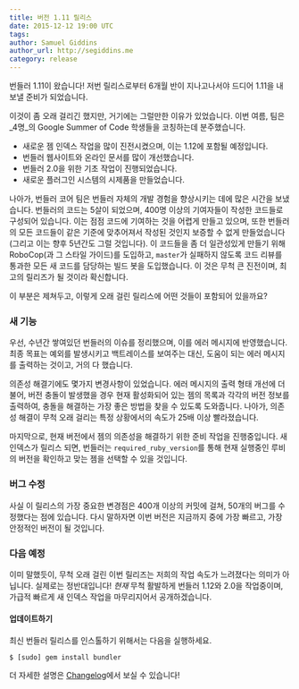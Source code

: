 ```yaml
---
title: 버전 1.11 릴리스
date: 2015-12-12 19:00 UTC
tags:
author: Samuel Giddins
author_url: http://segiddins.me
category: release
---
```


번들러 1.11이 왔습니다! 저번 릴리스로부터 6개월 반이 지나고나서야 드디어 1.11을 내보낼 준비가
되었습니다.

이것이 좀 오래 걸리긴 했지만, 거기에는 그럴만한 이유가 있었습니다. 이번 여름, 팀은 _4명_의
Google Summer of Code 학생들을 코칭하는데 분주했습니다.

 - 새로운 젬 인덱스 작업을 많이 진전시켰으며, 이는 1.12에 포함될 예정입니다.
 - 번들러 웹사이트와 온라인 문서를 많이 개선했습니다.
 - 번들러 2.0을 위한 기초 작업이 진행되었습니다.
 - 새로운 플러그인 시스템의 시제품을 만들었습니다.

나아가, 번들러 코어 팀은 번들러 자체의 개발 경험을 향상시키는 데에 많은 시간을 보냈습니다.
번들러의 코드는 5살이 되었으며, 400명 이상의 기여자들이 작성한 코드들로 구성되어 있습니다.
이는 점점 코드에 기여하는 것을 어렵게 만들고 있으며, 또한 번들러의 모든 코드들이 같은 기준에
맞추어져서 작성된 것인지 보증할 수 없게 만들었습니다(그리고 이는 향후 5년간도 그럴 것입니다).
이 코드들을 좀 더 일관성있게 만들기 위해 RoboCop(과 그 스타일 가이드)를 도입하고,
`master`가 실패하지 않도록 코드 리뷰를 통과한 모든 새 코드를 담당하는 빌드 봇을 도입했습니다.
이 것은 무척 큰 진전이며, 최고의 릴리즈가 될 것이라 확신합니다.

이 부분은 제쳐두고, 이렇게 오래 걸린 릴리스에 어떤 것들이 포함되어 있을까요?

### 새 기능

우선, 수년간 쌓여있던 번들러의 이슈를 정리했으며, 이를 에러 메시지에 반영했습니다. 최종 목표는
예외를 발생시키고 백트레이스를 보여주는 대신, 도움이 되는 에러 메시지를 출력하는 것이고,
거의 다 했습니다.

의존성 해결기에도 몇가지 변경사항이 있었습니다. 에러 메시지의 출력 형태 개선에 더불어, 버전 충돌이
발생했을 경우 현재 활성화되어 있는 젬의 목록과 각각의 버전 정보를 출력하여, 충돌을 해결하는 가장 좋은
방법을 찾을 수 있도록 도와줍니다. 나아가, 의존성 해결이 무척 오래 걸리는 특정 상황에서의 속도가 25배
이상 빨라졌습니다.

마지막으로, 현재 버전에서 젬의 의존성을 해결하기 위한 준비 작업을 진행중입니다. 새 인덱스가 릴리스 되면,
번들러는 `required_ruby_version`를 통해 현재 실행중인 루비의 버전을 확인하고 맞는 젬을 선택할
수 있을 것입니다.

### 버그 수정

사실 이 릴리스의 가장 중요한 변경점은 400개 이상의 커밋에 걸쳐, 50개의 버그를 수정했다는 점에 있습니다.
다시 말하자면 이번 버전은 지금까지 중에 가장 빠르고, 가장 안정적인 버전이 될 것입니다.

### 다음 예정

이미 말했듯이, 무척 오래 걸린 이번 릴리즈는 저희의 작업 속도가 느려졌다는 의미가 아닙니다. 실제로는 정반대입니다!
_현재_ 무척 활발하게 번들러 1.12와 2.0을 작업중이며, 가급적 빠르게 새 인덱스 작업을 마무리지어서
공개하겠습니다.

#### 업데이트하기

최신 번들러 릴리스를 인스톨하기 위해서는 다음을 실행하세요.

```
$ [sudo] gem install bundler
```

더 자세한 설명은 
[Changelog](https://github.com/bundler/bundler/blob/v1.11.0/CHANGELOG.md#1110-2015-12-12)에서 보실 수 있습니다!
